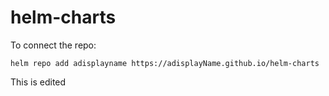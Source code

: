 helm-charts
=

To connect the repo:
```
helm repo add adisplayname https://adisplayName.github.io/helm-charts
```
This is edited
